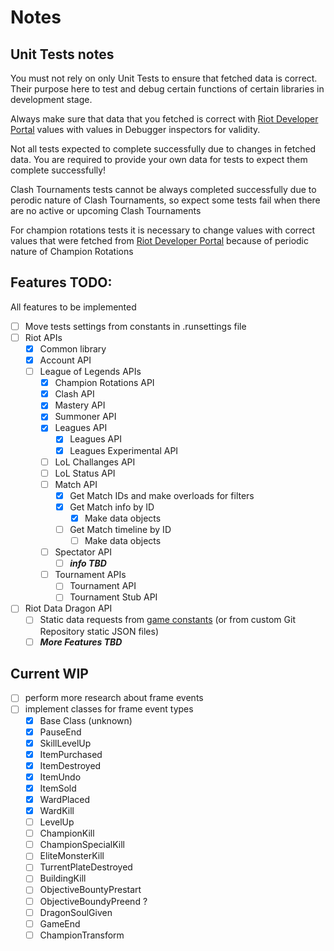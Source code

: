 # Notes
## Unit Tests notes
You must not rely on only Unit Tests to ensure that fetched data is correct. 
Their purpose here to test and debug certain functions of certain libraries in development stage.

Always make sure that data that you fetched is correct with [Riot Developer Portal](https://developer.riotgames.com/apis) values
with values in Debugger inspectors for validity.

Not all tests expected to complete successfully due to changes in fetched data. 
You are required to provide your own data for tests to expect them complete successfully!

Clash Tournaments tests cannot be always completed successfully due to perodic nature of Clash Tournaments,
so expect some tests fail when there are no active or upcoming Clash Tournaments

For champion rotations tests it is necessary to change values with correct values that were fetched from [Riot Developer Portal](https://developer.riotgames.com/apis)
because of periodic nature of Champion Rotations

## Features TODO:
All features to be implemented

- [ ] Move tests settings from constants in .runsettings file
- [ ] Riot APIs
	- [x] Common library
	- [x] Account API
	- [ ] League of Legends APIs
		- [x] Champion Rotations API
		- [x] Clash API
		- [x] Mastery API
		- [x] Summoner API
		- [x] Leagues API
			- [x] Leagues API
			- [x] Leagues Experimental API
		- [ ] LoL Challanges API
		- [ ] LoL Status API
		- [ ] Match API
			- [x] Get Match IDs and make overloads for filters
			- [x] Get Match info by ID
				- [x] Make data objects
			- [ ] Get Match timeline by ID
				- [ ] Make data objects
		- [ ] Spectator API
			- [ ] ***info TBD***
		- [ ] Tournament APIs
			- [ ] Tournament API
			- [ ] Tournament Stub API
- [ ] Riot Data Dragon API
	- [ ] Static data requests from [game constants](https://developer.riotgames.com/docs/lol#general_game-constants) (or from custom Git Repository static JSON files)
	- [ ] ***More Features TBD***

## Current WIP
- [ ] perform more research about frame events
- [ ] implement classes for frame event types
    - [x] Base Class (unknown)
    - [x] PauseEnd
	- [x] SkillLevelUp
	- [x] ItemPurchased
	- [x] ItemDestroyed
	- [x] ItemUndo
	- [x] ItemSold
	- [x] WardPlaced
	- [x] WardKill
	- [ ] LevelUp
	- [ ] ChampionKill
	- [ ] ChampionSpecialKill
	- [ ] EliteMonsterKill
	- [ ] TurrentPlateDestroyed
	- [ ] BuildingKill
	- [ ] ObjectiveBountyPrestart
	- [ ] ObjectiveBoundyPreend ?
	- [ ] DragonSoulGiven
	- [ ] GameEnd
	- [ ] ChampionTransform